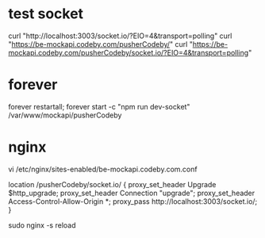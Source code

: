# test socket 
curl "http://localhost:3003/socket.io/?EIO=4&transport=polling"
curl "https://be-mockapi.codeby.com/pusherCodeby/"
curl "https://be-mockapi.codeby.com/pusherCodeby/socket.io/?EIO=4&transport=polling"

# forever
forever restartall; forever start -c "npm run dev-socket" /var/www/mockapi/pusherCodeby

# nginx 
vi /etc/nginx/sites-enabled/be-mockapi.codeby.com.conf

location /pusherCodeby/socket.io/ {
    proxy_set_header Upgrade $http_upgrade;
    proxy_set_header Connection "upgrade";
    proxy_set_header Access-Control-Allow-Origin *;
    proxy_pass   http://localhost:3003/socket.io/;
}

sudo nginx -s reload
